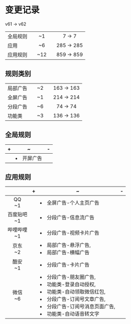 # 变更记录

v61 -> v62

||||||
|-|:-:|:-:|:-:|:-:|
|全局规则||~1||7 -> 7|
|应用||~6||285 -> 285|
|应用规则||~12||859 -> 859|

## 规则类别

||||||
|-|:-:|:-:|:-:|:-:|
|局部广告||~2||163 -> 163|
|全屏广告||~1||214 -> 214|
|分段广告||~6||74 -> 74|
|功能类||~3||136 -> 136|

## 全局规则

|+|~|-|
|-|-|-|
||<li>开屏广告||

## 应用规则

||+|~|-|
|:-:|-|-|-|
|QQ<br>~1||<li>全屏广告-个人主页广告||
|百度贴吧<br>~1||<li>分段广告-信息流广告||
|哔哩哔哩<br>~1||<li>分段广告-视频卡片广告||
|京东<br>~2||<li>局部广告-悬浮广告,<li>局部广告-横幅广告||
|酷安<br>~1||<li>分段广告-卡片广告||
|微信<br>~6||<li>分段广告-朋友圈广告,<li>功能类-登录自动授权,<li>功能类-自动领取微信红包,<li>分段广告-订阅号文章广告,<li>分段广告-订阅号消息页面广告,<li>功能类-自动语音转文字||
